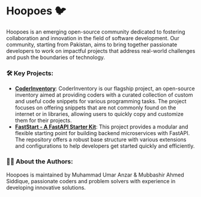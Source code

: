 # Hoopoes 🐦

Hoopoes is an emerging open-source community dedicated to fostering collaboration and innovation in the field of software development. Our community, starting from Pakistan, aims to bring together passionate developers to work on impactful projects that address real-world challenges and push the boundaries of technology.

### 🛠️ Key Projects:

- [**CoderInventory**](https://github.com/Hoopoes/CodersInventory): CoderInventory is our flagship project, an open-source inventory aimed at providing coders with a curated collection of custom and useful code snippets for various programming tasks. The project focuses on offering snippets that are not commonly found on the internet or in libraries, allowing users to quickly copy and customize them for their projects.
- [**FastStart - A FastAPI Starter Kit**](https://github.com/Hoopoes/FastStart): This project provides a modular and flexible starting point for building backend microservices with FastAPI. The repository offers a robust base structure with various extensions and configurations to help developers get started quickly and efficiently.

### 🧑‍💻 About the Authors:

Hoopoes is maintained by Muhammad Umar Anzar & Mubbashir Ahmed Siddique, passionate coders and problem solvers with experience in developing innovative solutions.
